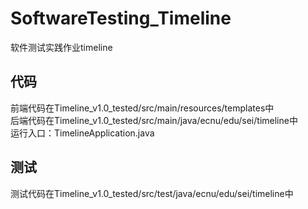 # SoftwareTesting_Timeline
软件测试实践作业timeline

## 代码  
前端代码在Timeline_v1.0_tested/src/main/resources/templates中  
后端代码在Timeline_v1.0_tested/src/main/java/ecnu/edu/sei/timeline中  
运行入口：TimelineApplication.java  

## 测试  
测试代码在Timeline_v1.0_tested/src/test/java/ecnu/edu/sei/timeline中
